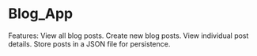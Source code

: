# Blog_App
Features: View all blog posts. Create new blog posts. View individual post details. Store posts in a JSON file for persistence.

